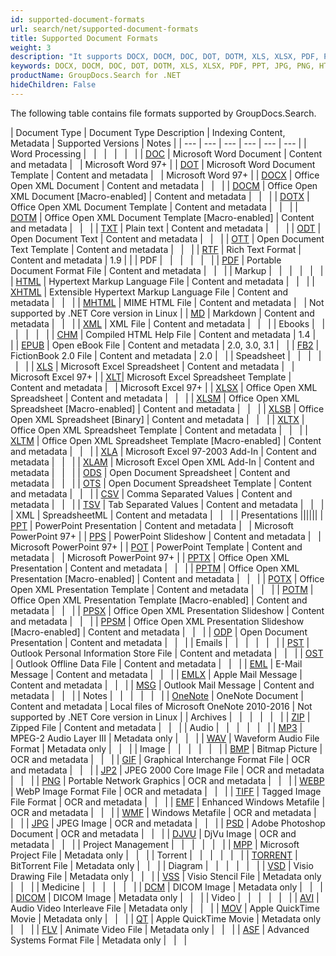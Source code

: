 ```yaml
---
id: supported-document-formats
url: search/net/supported-document-formats
title: Supported Document Formats
weight: 3
description: "It supports DOCX, DOCM, DOC, DOT, DOTM, XLS, XLSX, PDF, PPT, JPG, PNG, HTML, EML and many more"
keywords: DOCX, DOCM, DOC, DOT, DOTM, XLS, XLSX, PDF, PPT, JPG, PNG, HTML, EML
productName: GroupDocs.Search for .NET
hideChildren: False
---
```

The following table contains file formats supported by GroupDocs.Search.

| Document Type | Document Type Description | Indexing Content, Metadata | Supported Versions | Notes |
| --- | --- | --- | --- | --- | --- |
| Word Processing |   |   |   |   |   |
| [DOC](https://docs.fileformat.com/word-processing/doc/) | Microsoft Word Document | Content and metadata |   | Microsoft Word 97+ |
| [DOT](https://docs.fileformat.com/word-processing/dot/) | Microsoft Word Document Template | Content and metadata |   | Microsoft Word 97+ |
| [DOCX](https://docs.fileformat.com/word-processing/docx/) | Office Open XML Document | Content and metadata |   |   |
| [DOCM](https://docs.fileformat.com/word-processing/docm/) | Office Open XML Document \[Macro-enabled\] | Content and metadata |   |   |
| [DOTX](https://docs.fileformat.com/word-processing/dotx/) | Office Open XML Document Template | Content and metadata |   |   |
| [DOTM](https://docs.fileformat.com/word-processing/dotm/) | Office Open XML Document Template \[Macro-enabled\] | Content and metadata |   |   |
| [TXT](https://docs.fileformat.com/word-processing/txt/) | Plain text | Content and metadata |   |   |
| [ODT](https://docs.fileformat.com/word-processing/odt/) | Open Document Text | Content and metadata |   |   |
| [OTT](https://docs.fileformat.com/word-processing/ott/) | Open Document Text Template | Content and metadata |   |   |
| [RTF](https://docs.fileformat.com/word-processing/rtf/) | Rich Text Format | Content and metadata | 1.9 |  |
| PDF |   |   |   |   |   |
| [PDF](https://docs.fileformat.com/pdf/) | Portable Document Format File | Content and metadata |   |   |
| Markup |   |   |   |   |   |
| [HTML](https://docs.fileformat.com/web/html/) | Hypertext Markup Language File | Content and metadata |   |   |
| [XHTML](https://docs.fileformat.com/web/xhtml/) | Extensible Hypertext Markup Language File | Content and metadata |   |   |
| [MHTML](https://docs.fileformat.com/web/mhtml/) | MIME HTML File | Content and metadata |   | Not supported by .NET Core version in Linux |
| [MD](https://docs.fileformat.com/word-processing/md/) | Markdown | Content and metadata |   |   |
| [XML](https://docs.fileformat.com/web/xml/) | XML File | Content and metadata |   |   |
| Ebooks |   |   |   |   |   |
| [CHM](https://docs.fileformat.com/web/chm/) | Compiled HTML Help File | Content and metadata | 1.4 |   |
| [EPUB](https://docs.fileformat.com/ebook/epub/) | Open eBook File | Content and metadata | 2.0, 3.0, 3.1 |   |
| [FB2](https://docs.fileformat.com/ebook/fb2/) | FictionBook 2.0 File | Content and metadata | 2.0 |   |
| Speadsheet |   |   |   |   |   |
| [XLS](https://docs.fileformat.com/spreadsheet/xls/) | Microsoft Excel Spreadsheet | Content and metadata |   | Microsoft Excel 97+ |
| [XLT](https://docs.fileformat.com/spreadsheet/xlt/)| Microsoft Excel Spreadsheet Template | Content and metadata |   | Microsoft Excel 97+ |
| [XLSX](https://docs.fileformat.com/spreadsheet/xlsx/) | Office Open XML Spreadsheet | Content and metadata |   |   |
| [XLSM](https://docs.fileformat.com/spreadsheet/xlsm/) | Office Open XML Spreadsheet \[Macro-enabled\] | Content and metadata |   |   |
| [XLSB](https://docs.fileformat.com/spreadsheet/xlsb/) | Office Open XML Spreadsheet \[Binary\] | Content and metadata |   |   |
| [XLTX](https://docs.fileformat.com/spreadsheet/xltx/) | Office Open XML Spreadsheet Template | Content and metadata |   |   |
| [XLTM](https://docs.fileformat.com/spreadsheet/xltm/) | Office Open XML Spreadsheet Template \[Macro-enabled\] | Content and metadata |   |   |
| [XLA](https://docs.fileformat.com/spreadsheet/xla/) | Microsoft Excel 97-2003 Add-In | Content and metadata |   |   |
| [XLAM](https://docs.fileformat.com/spreadsheet/xlam/) | Microsoft Excel Open XML Add-In | Content and metadata |   |   |
| [ODS](https://docs.fileformat.com/spreadsheet/ods/) | Open Document Spreadsheet | Content and metadata |   |   |
| [OTS](https://docs.fileformat.com/spreadsheet/ots/) | Open Document Spreadsheet Template | Content and metadata |   |   |
| [CSV](https://docs.fileformat.com/spreadsheet/csv/) | Comma Separated Values | Content and metadata |   |   |
| [TSV](https://docs.fileformat.com/spreadsheet/tsv/) | Tab Separated Values | Content and metadata |   |   |
| XML | SpreadsheetML | Content and metadata |   |   |
| Presentations ||||||
| [PPT](https://docs.fileformat.com/presentation/ppt/) | PowerPoint Presentation | Content and metadata |   | Microsoft PowerPoint 97+ |
| [PPS](https://docs.fileformat.com/presentation/pps/) | PowerPoint Slideshow | Content and metadata |   | Microsoft PowerPoint 97+ |
| [POT](https://docs.fileformat.com/presentation/pot/) | PowerPoint Template | Content and metadata |   | Microsoft PowerPoint 97+ |
| [PPTX](https://docs.fileformat.com/presentation/pptx/) | Office Open XML Presentation | Content and metadata |   |   |
| [PPTM](https://docs.fileformat.com/presentation/pptm/) | Office Open XML Presentation \[Macro-enabled\] | Content and metadata |   |   |
| [POTX](https://docs.fileformat.com/presentation/potx/)  | Office Open XML Presentation Template | Content and metadata |   |   |
| [POTM](https://docs.fileformat.com/presentation/potm/) | Office Open XML Presentation Template \[Macro-enabled\] | Content and metadata |   |   |
| [PPSX](https://docs.fileformat.com/presentation/ppsx/) | Office Open XML Presentation Slideshow | Content and metadata |   |   |
| [PPSM](https://docs.fileformat.com/presentation/ppsm/) | Office Open XML Presentation Slideshow \[Macro-enabled\] | Content and metadata |   |   |
| [ODP](https://docs.fileformat.com/presentation/odp/) | Open Document Presentation | Content and metadata |   |   |
| Emails |   |   |   |   |   |
| [PST](https://docs.fileformat.com/email/pst/) | Outlook Personal Information Store File | Content and metadata |   |   |
| [OST](https://docs.fileformat.com/email/ost/) | Outlook Offline Data File | Content and metadata |   |   |
| [EML](https://docs.fileformat.com/email/eml/) | E-Mail Message | Content and metadata |   |   |
| [EMLX](https://docs.fileformat.com/email/emlx/) | Apple Mail Message | Content and metadata |   |   |
| [MSG](https://docs.fileformat.com/email/msg/) | Outlook Mail Message | Content and metadata |   |   |
| Notes |   |   |   |   |   |
| [OneNote](https://docs.fileformat.com/note-taking/one/) | OneNote Document | Content and metadata | Local files of Microsoft OneNote 2010-2016 | Not supported by .NET Core version in Linux |
| Archives |   |   |   |   |   |
| [ZIP](https://docs.fileformat.com/compression/zip/) | Zipped File | Content and metadata |   |   |
| Audio |   |   |   |   |   |
| [MP3](https://docs.fileformat.com/audio/mp3/) | MPEG-2 Audio Layer III | Metadata only |   |   |
| [WAV](https://docs.fileformat.com/audio/wav/) | Waveform Audio File Format | Metadata only |   |   |
| Image |   |   |   |   |   |
| [BMP](https://docs.fileformat.com/image/bmp/) | Bitmap Picture | OCR and metadata |   |   |
| [GIF](https://docs.fileformat.com/image/gif/) | Graphical Interchange Format File | OCR and metadata |   |   |
| [JP2](https://docs.fileformat.com/image/jp2/) | JPEG 2000 Core Image File | OCR and metadata |   |   |
| [PNG](https://docs.fileformat.com/image/png/) | Portable Network Graphics | OCR and metadata |   |   |
| [WEBP](https://docs.fileformat.com/image/webp/) | WebP Image Format File | OCR and metadata |   |   |
| [TIFF](https://docs.fileformat.com/image/tiff/) | Tagged Image File Format | OCR and metadata |   |   |
| [EMF](https://docs.fileformat.com/image/emf/) | Enhanced Windows Metafile | OCR and metadata |   |   |
| [WMF](https://docs.fileformat.com/image/wmf/) | Windows Metafile | OCR and metadata |   |   |
| [JPG](https://docs.fileformat.com/image/jpeg/) | JPEG Image | OCR and metadata |   |   |
| [PSD](https://docs.fileformat.com/image/psd/) | Adobe Photoshop Document | OCR and metadata |   |   |
| [DJVU](https://docs.fileformat.com/image/djvu/) | DjVu Image | OCR and metadata |   |   |
| Project Management |   |   |   |   |   |
| [MPP](https://docs.fileformat.com/project-management/mpp/) | Microsoft Project File | Metadata only |   |   |
| Torrent |   |   |   |   |   |
| [TORRENT](https://docs.fileformat.com/misc/torrent/) | BitTorrent File | Metadata only |   |   |
| Diagram |   |   |   |   |   |
| [VSD](https://docs.fileformat.com/image/vsd/) | Visio Drawing File | Metadata only |   |   |
| [VSS](https://docs.fileformat.com/image/vss/) | Visio Stencil File | Metadata only |   |   |
| Medicine |   |   |   |   |   |
| [DCM](https://docs.fileformat.com/image/dcm/) | DICOM Image | Metadata only |   |   |
| [DICOM](https://docs.fileformat.com/image/dcm/) | DICOM Image | Metadata only |   |   |
| Video |   |   |   |   |   |
| [AVI](https://docs.fileformat.com/video/avi/) | Audio Video Interleave File | Metadata only |   |   |
| [MOV](https://docs.fileformat.com/video/mov/) | Apple QuickTime Movie | Metadata only |   |   |
| [QT](https://docs.fileformat.com/video/qt/) | Apple QuickTime Movie | Metadata only |   |   |
| [FLV](https://docs.fileformat.com/video/flv/) | Animate Video File | Metadata only |   |   |
| [ASF](https://docs.fileformat.com/video/wmv/) | Advanced Systems Format File | Metadata only |   |   |
